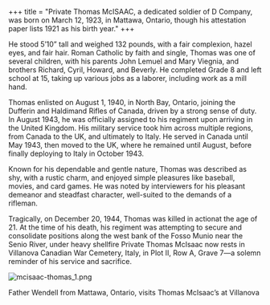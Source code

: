+++
title = "Private Thomas McISAAC, a dedicated soldier of D Company, was born on March 12, 1923, in Mattawa, Ontario, though his attestation paper lists 1921 as his birth year."
+++

He stood 5’10” tall and weighed 132 pounds, with a fair complexion, hazel eyes, and fair hair. 
Roman Catholic by faith and single, Thomas was one of several children, with his parents John Lemuel and Mary Viegnia, and brothers Richard, Cyril, Howard, and Beverly. He completed Grade 8 and left school at 15, taking up various jobs as a laborer, including work as a mill hand.

Thomas enlisted on August 1, 1940, in North Bay, Ontario, joining the Dufferin and Haldimand Rifles of Canada, driven by a strong sense of duty. In August 1943, he was officially assigned to his regiment upon arriving in the United Kingdom. His military service took him across multiple regions, from Canada to the UK, and ultimately to Italy. He served in Canada until May 1943, then moved to the UK, where he remained until August, before finally deploying to Italy in October 1943.

Known for his dependable and gentle nature, Thomas was described as shy, with a rustic charm, and enjoyed simple pleasures like baseball, movies, and card games. He was noted by interviewers for his pleasant demeanor and steadfast character, well-suited to the demands of a rifleman.

Tragically, on December 20, 1944, Thomas was killed in actionat the age of 21. 
At the time of his death, his regiment was attempting to secure and consolidate positions along the west bank of the Fosso Munio near the Senio River, under heavy shellfire 
Private Thomas McIsaac now rests in Villanova Canadian War Cemetery, Italy, in Plot II, Row A, Grave 7—a solemn reminder of his service and sacrifice.

![mcisaac-thomas_1.png](/images/Soldiers/mcisaac-thomas_1.png)

Father Wendell from Mattawa, Ontario, visits Thomas McIsaac’s at Villanova

